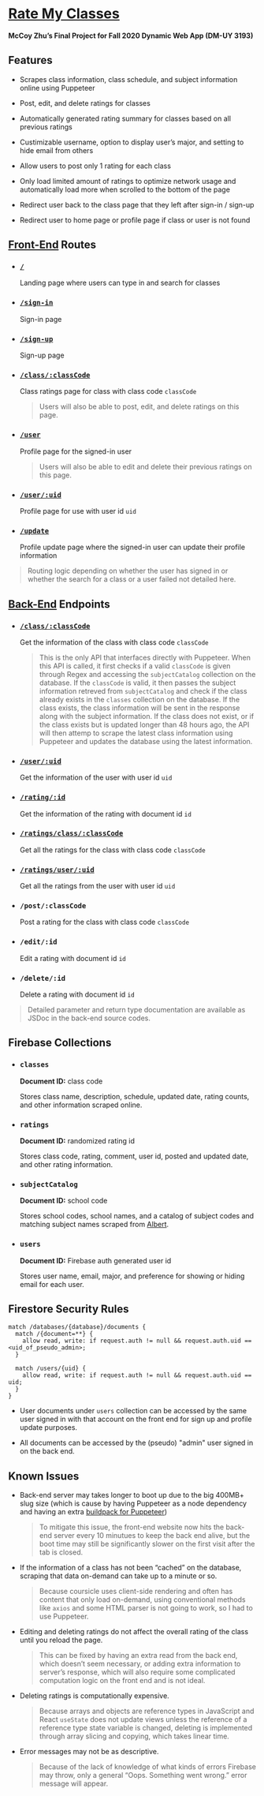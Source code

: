 # [Rate My Classes](https://rate-my-classes.netlify.app/)

**McCoy Zhu’s Final Project for Fall 2020 Dynamic Web App (DM-UY 3193)**

## Features

- Scrapes class information, class schedule, and subject information online using Puppeteer

- Post, edit, and delete ratings for classes

- Automatically generated rating summary for classes based on all previous ratings

- Custimizable username, option to display user’s major, and setting to hide email from others

- Allow users to post only 1 rating for each class

- Only load limited amount of ratings to optimize network usage and automatically load more when scrolled to the bottom of the page

- Redirect user back to the class page that they left after sign-in / sign-up

- Redirect user to home page or profile page if class or user is not found

## [Front-End](https://rate-my-classes.netlify.app/) Routes

- ### [`/`](https://rate-my-classes.netlify.app/)

  Landing page where users can type in and search for classes

- ### [`/sign-in`](https://rate-my-classes.netlify.app/sign-in)

  Sign-in page

- ### [`/sign-up`](https://rate-my-classes.netlify.app/sign-up)

  Sign-up page

- ### [`/class/:classCode`](https://rate-my-classes.netlify.app/class/DM-UY%203193)

  Class ratings page for class with class code `classCode`

  > Users will also be able to post, edit, and delete ratings on this page.

- ### [`/user`](https://rate-my-classes.netlify.app/user)

  Profile page for the signed-in user

  > Users will also be able to edit and delete their previous ratings on this page.

- ### [`/user/:uid`](https://rate-my-classes.netlify.app/user/KExgbP55G9aZqDpMSpIhERU87H52)

  Profile page for use with user id `uid`

- ### [`/update`](https://rate-my-classes.netlify.app/update)

  Profile update page where the signed-in user can update their profile information

> Routing logic depending on whether the user has signed in or whether the search for a class or a user failed not detailed here.

## [Back-End](https://stark-basin-35300.herokuapp.com/) Endpoints

- ### [`/class/:classCode`](https://stark-basin-35300.herokuapp.com/class/DM-UY%203193)

  Get the information of the class with class code `classCode`

  > This is the only API that interfaces directly with Puppeteer. When this API is called, it first checks if a valid `classCode` is given through Regex and accessing the `subjectCatalog` collection on the database. If the `classCode` is valid, it then passes the subject information retreved from `subjectCatalog` and check if the class already exists in the `classes` collection on the database. If the class exists, the class information will be sent in the response along with the subject information. If the class does not exist, or if the class exists but is updated longer than 48 hours ago, the API will then attemp to scrape the latest class information using Puppeteer and updates the database using the latest information.

- ### [`/user/:uid`](https://stark-basin-35300.herokuapp.com/user/KExgbP55G9aZqDpMSpIhERU87H52)

  Get the information of the user with user id `uid`

- ### [`/rating/:id`](https://stark-basin-35300.herokuapp.com/rating/09fvEPSzf4XLdPdWie6y)

  Get the information of the rating with document id `id`

- ### [`/ratings/class/:classCode`](https://stark-basin-35300.herokuapp.com/ratings/class/DM-UY%203193)

  Get all the ratings for the class with class code `classCode`

- ### [`/ratings/user/:uid`](https://stark-basin-35300.herokuapp.com/ratings/user/KExgbP55G9aZqDpMSpIhERU87H52)

  Get all the ratings from the user with user id `uid`

- ### `/post/:classCode`

  Post a rating for the class with class code `classCode`

- ### `/edit/:id`

  Edit a rating with document id `id`

- ### `/delete/:id`

  Delete a rating with document id `id`

> Detailed parameter and return type documentation are available as JSDoc in the back-end source codes.

## Firebase Collections

- ### `classes`

  **Document ID:** class code

  Stores class name, description, schedule, updated date, rating counts, and other information scraped online.

- ### `ratings`

  **Document ID:** randomized rating id

  Stores class code, rating, comment, user id, posted and updated date, and other rating information.

- ### `subjectCatalog`

  **Document ID:** school code

  Stores school codes, school names, and a catalog of subject codes and matching subject names scraped from [Albert](https://sis.nyu.edu).

- ### `users`

  **Document ID:** Firebase auth generated user id

  Stores user name, email, major, and preference for showing or hiding email for each user.

## Firestore Security Rules

```
match /databases/{database}/documents {
  match /{document=**} {
    allow read, write: if request.auth != null && request.auth.uid == <uid_of_pseudo_admin>;
  }

  match /users/{uid} {
    allow read, write: if request.auth != null && request.auth.uid == uid;
  }
}
```

- User documents under `users` collection can be accessed by the same user signed in with that account on the front end for sign up and profile update purposes.

- All documents can be accessed by the (pseudo) "admin" user signed in on the back end.

## Known Issues

- Back-end server may takes longer to boot up due to the big 400MB+ slug size (which is cause by having Puppeteer as a node dependency and having an extra [buildpack for Puppeteer](https://github.com/jontewks/puppeteer-heroku-buildpack))

  > To mitigate this issue, the front-end website now hits the back-end server every 10 minutues to keep the back end alive, but the boot time may still be significantly slower on the first visit after the tab is closed.

- If the information of a class has not been “cached” on the database, scraping that data on-demand can take up to a minute or so.

  > Because coursicle uses client-side rendering and often has content that only load on-demand, using conventional methods like `axios` and some HTML parser is not going to work, so I had to use Puppeteer.

- Editing and deleting ratings do not affect the overall rating of the class until you reload the page.

  > This can be fixed by having an extra read from the back end, which doesn’t seem necessary, or adding extra information to server’s response, which will also require some complicated computation logic on the front end and is not ideal.

- Deleting ratings is computationally expensive.

  > Because arrays and objects are reference types in JavaScript and React `useState` does not update views unless the reference of a reference type state variable is changed, deleting is implemented through array slicing and copying, which takes linear time.

- Error messages may not be as descriptive.

  > Because of the lack of knowledge of what kinds of errors Firebase may throw, only a general “Oops. Something went wrong.” error message will appear.
